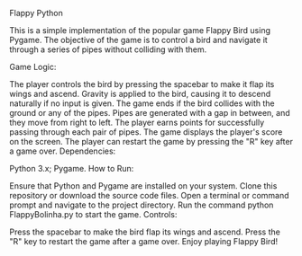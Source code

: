 Flappy Python

This is a simple implementation of the popular game Flappy Bird using Pygame. The objective of the game is to control a bird and navigate it through a series of pipes without colliding with them.

Game Logic:

The player controls the bird by pressing the spacebar to make it flap its wings and ascend.
Gravity is applied to the bird, causing it to descend naturally if no input is given.
The game ends if the bird collides with the ground or any of the pipes.
Pipes are generated with a gap in between, and they move from right to left.
The player earns points for successfully passing through each pair of pipes.
The game displays the player's score on the screen.
The player can restart the game by pressing the "R" key after a game over.
Dependencies:

Python 3.x;
Pygame.
How to Run:

Ensure that Python and Pygame are installed on your system.
Clone this repository or download the source code files.
Open a terminal or command prompt and navigate to the project directory.
Run the command python FlappyBolinha.py to start the game.
Controls:

Press the spacebar to make the bird flap its wings and ascend.
Press the "R" key to restart the game after a game over.
Enjoy playing Flappy Bird!
